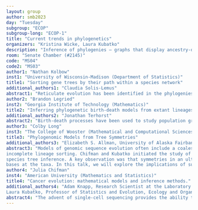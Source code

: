 ```yaml
---
layout: group
author: smb2023
day: "Tuesday"
subgroup: "ECOP"
subgroup-long: "ECOP-1"
title: "Current trends in phylogenetics"
organizers: "Kristina Wicke, Laura Kubatko"
description: "Inference of phylogenies – graphs that display ancestry-descent relationships among a collection of species – is a fundamental problem in evolutionary biology, and one for which the community of mathematical biologists has made crucial contributions. The field of phylogenetics is also heavily interdisciplinary, requiring interactions among mathematicians, statisticians, computer scientists, and biologists. The overarching goals of the field are to reconstruct and analyze the tree (or rather network) of life from data observed in the present and to use these data to make predictions about future evolutionary trajectories (as for instance, in the analysis of viruses). Both are challenging tasks and have led to many exciting new mathematical and computational questions and results. This mini-symposium will bring together researchers of various backgrounds (ranging from Discrete Biomathematics to Scientific Computing) and differing career stages to discuss current trends and recent developments in phylogenetics and beyond."
room: "Senate Chamber (#2145)"
code: "MS04"
code2: "MS03"
author1: "Nathan Kolbow"
inst1: "University of Wisconsin-Madison (Department of Statistics)"
title1: "Sorting gene trees by their path within a species network"
additional_authors1: "Claudia Solis-Lemus"
abstract1: "Reticulate evolution has been identified in the phylogenies of many species, and several methods have leveraged gene tree topologies to infer these species networks. Such methods are powerful for inferring reticulate phylogenies at the species level but do not provide any insights for individual genes. Here, we present a statistical method for accurately comparing subsets of gene trees based on the unknown displayed species tree they belong to within a species network. The result is an algorithm that accurately groups gene trees based on the path they follow in the species network. The displayed species tree corresponding to each group can then be inferred, deducing where individual genes did or did not follow horizontal gene transfer events in their evolutionary history."
author2: "Brandon Legried"
inst2: "Georgia Institute of Technology (Mathematics)"
title2: "Inferring phylogenetic birth-death models from extant lineages through time"
additional_authors2: "Jonathan Terhorst"
abstract2: "Birth-death processes have been used to study population growth, with broad-ranging biological applications such as identifying speciation and extinction rates, calibrating divergence times, and studying the dynamics of pathogens in infection trees. Recent theoretical work on phylogenetic birth-death models offer differing viewpoints on whether they can be estimated from lineages through time. Recently, Louca and Pennell (2020) demonstrated that time-varying birth and death rates are not identifiable from lineage-through-time data. This was a grave result, in view of thousands of published biological and computational studies that use this data. In this talk, I explain how identifiability can be restored, while re-focusing the discussion to what actually makes inference computationally challenging. This is based on joint work with Jonathan Terhorst (University of Michigan, Ann Arbor)."
author3: "Colby Long"
inst3: "The College of Wooster (Mathematical and Computational Sciences)"
title3: "Phylogenomic Models from Tree Symmetries"
additional_authors3: "Elizabeth S. Allman, University of Alaska Fairbanks; John A. Rhodes, University of Alaska Fairbanks"
abstract3: "Models of genomic sequence evolution often include a coalescent process since different sites may evolve on different gene trees due to
incomplete lineage sorting. Chifman and Kubatko initiated the study of such models, leading to the development of the SVDquartets method of
species tree inference. A key observation was that symmetries in an ultrametric species tree led to symmetries in the joint distribution of
bases at the taxa. In this talk, we will explore the implications of such symmetries more fully, defining new models incorporating only these symmetries, regardless of the mechanisms that might have produced them. We will also discuss phylogenetic invariants for these models and how the invariants can be used to establish identifiability of the species tree topologies."
author4: "Julia Chifman"
inst4: "American University (Mathematics and Statistics)"
title4: "Cancer evolution: mathematical models and inference methods."
additional_authors4: "Adam Knapp, Research Scientist at the Laboratory for Systems Medicine in the College of Medicine at the University of Florida;
Laura Kubatko, Professor of Statistics and Evolution, Ecology and Organismal Biology, The Ohio State University."
abstract4: "The advent of single-cell sequencing provides the ability to model clonal evolution of tumors within individual patients. Inference of such within-patient tumor phylogenies has the potential to advance our understanding of the variation in the process of tumor progression. The process of tumor evolution has been reviewed extensively by many authors, with strong support for the view of a tumor as an ecosystem of evolving subpopulations that compete for space and resources in their microenvironment. Phylogenetic methods have been applied in numerous ways to model tumor evolution, for both bulk tumor samples and for single-cell data. For single-cell data, the data type considered in this presentation, these methods range from the use of inferred pairwise mutation orders to reconstruct the phylogeny to specification of a mutation model and possibly also an error model, from which either a likelihood or a Bayesian inferential framework can be adopted. This presentation investigates current models and methods and compares them to our method using both simulated and empirical data. We also compare the performance of methods using data simulated over a random phylogeny versus data simulated over a phylogeny constrained by the evolving tumor."
---
```

